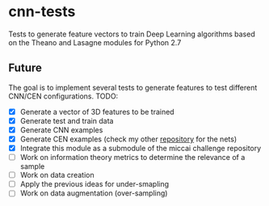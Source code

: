 # cnn-tests
Tests to generate feature vectors to train Deep Learning algorithms based on the Theano and Lasagne modules for Python 2.7

## Future
The goal is to implement several tests to generate features to test different CNN/CEN configurations. TODO:

- [x] Generate a vector of 3D features to be trained
- [x] Generate test and train data
- [x] Generate CNN examples
- [x] Generate CEN examples (check my other [repository](https://github.com/marianocabezas/miccai_challenge2016) for the nets)
- [x] Integrate this module as a submodule of the miccai challenge repository
- [ ] Work on information theory metrics to determine the relevance of a sample
- [ ] Work on data creation
- [ ] Apply the previous ideas for under-smapling
- [ ] Work on data augmentation (over-sampling)
